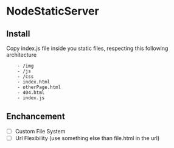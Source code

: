 # NodeStaticServer

## Install

Copy index.js file inside you static files, respecting this following architecture
```
	- /img
	- /js
	- /css
	- index.html
	- otherPage.html
	- 404.html
	- index.js
```
## Enchancement

 - [ ] Custom File System
 - [ ] Url Flexibility (use something else than file.html in the url)
